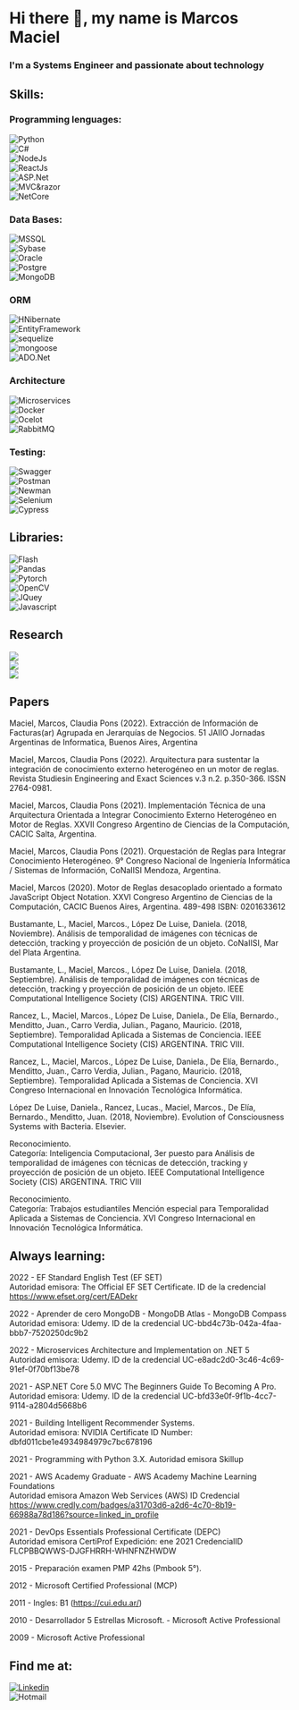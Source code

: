 # Hi there 👋, my name is Marcos Maciel
### I'm a Systems Engineer and passionate about technology

## Skills:
### Programming lenguages:

![Python](https://img.shields.io/badge/Python-blue)</br>
![C#](https://img.shields.io/badge/C%23-blue)</br>
![NodeJs](https://img.shields.io/badge/NodeJs-blue)</br>
![ReactJs](https://img.shields.io/badge/ReactJs-blue)</br>
![ASP.Net](https://img.shields.io/badge/ASP.Net-blue)</br>
![MVC&razor](https://img.shields.io/badge/MVC&Razor-blue)</br>
![NetCore](https://img.shields.io/badge/NetCore-blue)</br>

### Data Bases:

![MSSQL](https://img.shields.io/badge/MSSQL-blue)</br>
![Sybase](https://img.shields.io/badge/Sybase-blue)</br>
![Oracle](https://img.shields.io/badge/Oracle-blue)</br>
![Postgre](https://img.shields.io/badge/Postgre-blue)</br>
![MongoDB](https://img.shields.io/badge/MongoDB-blue)</br>

### ORM
![HNibernate](https://img.shields.io/badge/HNibernate-blue)</br>
![EntityFramework](https://img.shields.io/badge/EntityFramework-blue)</br>
![sequelize](https://img.shields.io/badge/Sequelize-blue)</br>
![mongoose](https://img.shields.io/badge/Mongoose-blue)</br>
![ADO.Net](https://img.shields.io/badge/ADO.Net-blue)</br>

### Architecture
![Microservices](https://img.shields.io/badge/Microservices-blue)</br>
![Docker](https://img.shields.io/badge/Docker-blue)</br>
![Ocelot](https://img.shields.io/badge/Ocelot-blue)</br>
![RabbitMQ](https://img.shields.io/badge/RabbitMQ-blue)</br>

### Testing:
![Swagger](https://img.shields.io/badge/Swagger-blue)</br>
![Postman](https://img.shields.io/badge/Postman-blue)</br>
![Newman](https://img.shields.io/badge/Newman-blue)</br>
![Selenium](https://img.shields.io/badge/Selenium-blue)</br>
![Cypress](https://img.shields.io/badge/Cypress-blue)</br>

## Libraries:

![Flash](https://img.shields.io/badge/Flash-blue)</br>
![Pandas](https://img.shields.io/badge/Pandas-blue)</br>
![Pytorch](https://img.shields.io/badge/Pytorch-blue)</br>
![OpenCV](https://img.shields.io/badge/OpenCV-blue)</br>
![JQuey](https://img.shields.io/badge/JQuey-blue)</br>
![Javascript](https://img.shields.io/badge/Javascript-blue)</br>

## Research
![](https://img.shields.io/badge/Technology-brightgreen)</br>
![](https://img.shields.io/badge/Computer%20Vision-brightgreen)</br>
![](https://img.shields.io/badge/Artificial%20Intelligence-brightgreen)</br>

## Papers

Maciel, Marcos, Claudia Pons (2022). Extracción de Información de Facturas(ar) Agrupada en Jerarquías de Negocios. 51 JAIIO Jornadas Argentinas de Informatica, Buenos Aires, Argentina </br>

Maciel, Marcos, Claudia Pons (2022). Arquitectura para sustentar la integración de conocimiento externo heterogéneo en un motor de reglas. Revista Studiesin Engineering and Exact Sciences v.3 n.2. p.350-366. ISSN 2764-0981.</br>

Maciel, Marcos, Claudia Pons (2021). Implementación Técnica de una Arquitectura Orientada a Integrar Conocimiento Externo Heterogéneo en Motor de Reglas. XXVII Congreso Argentino de Ciencias de la Computación, CACIC Salta, Argentina.</br>

Maciel, Marcos, Claudia Pons (2021). Orquestación de Reglas para Integrar Conocimiento Heterogéneo. 9° Congreso Nacional de Ingeniería Informática / Sistemas de Información, CoNaIISI Mendoza, Argentina.</br>

Maciel, Marcos (2020). Motor de Reglas desacoplado orientado a formato JavaScript Object Notation. XXVI Congreso Argentino de Ciencias de la Computación, CACIC Buenos Aires, Argentina. 489-498 ISBN: 0201633612 </br>

Bustamante, L., Maciel, Marcos., López De Luise, Daniela. (2018, Noviembre). Análisis de temporalidad de imágenes con técnicas de detección, tracking y proyección de posición de un objeto. CoNaIISI, Mar del Plata Argentina. </br>

Bustamante, L., Maciel, Marcos., López De Luise, Daniela. (2018, Septiembre). Análisis de temporalidad de imágenes con técnicas de detección, tracking y proyección de posición de un objeto. IEEE Computational Intelligence Society (CIS) ARGENTINA. TRIC VIII. </br>

Rancez, L., Maciel, Marcos., López De Luise, Daniela., De Elía, Bernardo., Menditto, Juan., Carro Verdia, Julian., Pagano, Mauricio. (2018, Septiembre). Temporalidad Aplicada a Sistemas de Conciencia. IEEE Computational Intelligence Society (CIS) ARGENTINA. TRIC VIII. </br>

Rancez, L., Maciel, Marcos., López De Luise, Daniela., De Elía, Bernardo., Menditto, Juan., Carro Verdia, Julian., Pagano, Mauricio. (2018, Septiembre). Temporalidad Aplicada a Sistemas de Conciencia. XVI Congreso Internacional en Innovación Tecnológica Informática.
</br>

López De Luise, Daniela., Rancez, Lucas., Maciel, Marcos., De Elía, Bernardo., Menditto, Juan. (2018, Noviembre). Evolution of Consciousness Systems with Bacteria. Elsevier. </br>

Reconocimiento. </br>
Categoría: Inteligencia Computacional, 3er puesto para Análisis de temporalidad de imágenes con técnicas de detección, tracking y proyección de posición de un objeto. IEEE Computational Intelligence Society (CIS) ARGENTINA. TRIC VIII </br>

Reconocimiento. </br>
Categoría: Trabajos estudiantiles Mención especial para Temporalidad Aplicada a Sistemas de Conciencia. XVI Congreso Internacional en Innovación Tecnológica Informática. </br>

## Always learning:

2022 - EF Standard English Test (EF SET) </br>
Autoridad emisora: The Official EF SET Certificate. ID de la credencial https://www.efset.org/cert/EADekr </br>

2022 - Aprender de cero MongoDB - MongoDB Atlas - MongoDB Compass </br>
Autoridad emisora: Udemy. ID de la credencial UC-bbd4c73b-042a-4faa-bbb7-7520250dc9b2 </br>

2022 - Microservices Architecture and Implementation on .NET 5 </br>
Autoridad emisora: Udemy. ID de la credencial UC-e8adc2d0-3c46-4c69-91ef-0f70bf13be78 </br>

2021 - ASP.NET Core 5.0 MVC The Beginners Guide To Becoming A Pro. </br>
Autoridad emisora: Udemy. ID de la credencial UC-bfd33e0f-9f1b-4cc7-9114-a2804d5668b6 </br>

2021 - Building Intelligent Recommender Systems. </br>
Autoridad emisora: NVIDIA Certificate ID Number: dbfd011cbe1e4934984979c7bc678196 </br>

2021 - Programming with Python 3.X. Autoridad emisora Skillup </br>

2021 - AWS Academy Graduate - AWS Academy Machine Learning Foundations </br> 
Autoridad emisora Amazon Web Services (AWS) ID Credencial https://www.credly.com/badges/a31703d6-a2d6-4c70-8b19-66988a78d186?source=linked_in_profile </br>

2021 - DevOps Essentials Professional Certificate (DEPC) </br> 
Autoridad emisora CertiProf Expedición: ene 2021 CredencialID FLCPBBQWWS-DJGFHRRH-WHNFNZHWDW </br>

2015 - Preparación examen PMP 42hs (Pmbook 5°). </br>

2012 - Microsoft Certified Professional (MCP) </br> 

2011 - Ingles: B1 (https://cui.edu.ar/) </br> 

2010 - Desarrollador 5 Estrellas Microsoft. - Microsoft Active Professional </br>

2009 - Microsoft Active Professional </br>

## Find me at:

[![Linkedin](https://img.shields.io/badge/Linkedin-blue)](https://www.linkedin.com/in/marcos-maciel-631210170/)</br>
![Hotmail](https://img.shields.io/badge/Hotmail-mmaciel03@hotmail.com-blue)</br>


<!--
**mmaciel03/mmaciel03** is a ✨ _special_ ✨ repository because its `README.md` (this file) appears on your GitHub profile.

Here are some ideas to get you started:

- 🔭 I’m currently working on ...
- 🌱 I’m currently learning ...
- 👯 I’m looking to collaborate on ...
- 🤔 I’m looking for help with ...
- 💬 Ask me about ...
- 📫 How to reach me: ...
- 😄 Pronouns: ...
- ⚡ Fun fact: ...
-->
